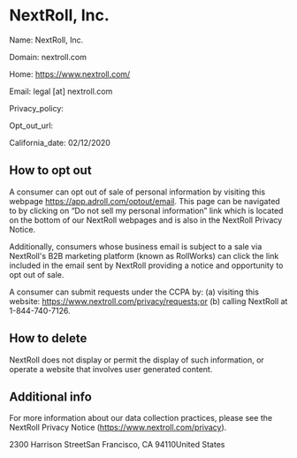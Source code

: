 
# NextRoll, Inc.

Name: NextRoll, Inc.

Domain: nextroll.com

Home: https://www.nextroll.com/

Email: legal [at] nextroll.com

Privacy_policy: 

Opt_out_url: 

California_date: 02/12/2020



## How to opt out

A consumer can opt out of sale of personal information by visiting this webpage https://app.adroll.com/optout/email. This page can be navigated to by clicking on “Do not sell my personal information” link which is located on the bottom of our NextRoll webpages and is also in the NextRoll Privacy Notice.

Additionally, consumers whose business email is subject to a sale via NextRoll's B2B marketing platform (known as RollWorks) can click the link included in the email sent by NextRoll providing a notice and opportunity to opt out of sale. 

A consumer can submit requests under the CCPA by:
(a) visiting this website: https://www.nextroll.com/privacy/requests;or 
(b) calling NextRoll at 1-844-740-7126.

## How to delete

NextRoll does not display or permit the display of such information, or operate a website that involves user generated content.

## Additional info

For more information about our data collection practices, please see the NextRoll Privacy Notice (https://www.nextroll.com/privacy).

2300 Harrison StreetSan Francisco, CA 94110United States

